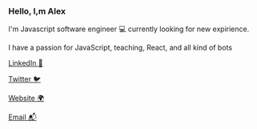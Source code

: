 ### Hello, I,m Alex

I'm Javascript software engineer 💻 currently looking for new expirience.

I have a passion for JavaScript, teaching, React, and all kind of bots 



[LinkedIn 💼]()

[Twitter 🐦]()

[Website 🌍]()

[Email 📬](mailto:klimanovfresh@gmail.com)
